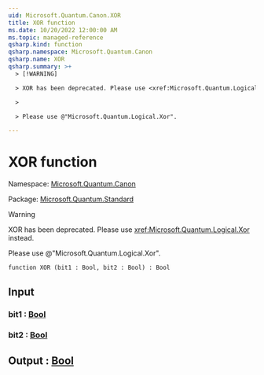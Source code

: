 ```yaml
---
uid: Microsoft.Quantum.Canon.XOR
title: XOR function
ms.date: 10/20/2022 12:00:00 AM
ms.topic: managed-reference
qsharp.kind: function
qsharp.namespace: Microsoft.Quantum.Canon
qsharp.name: XOR
qsharp.summary: >+
  > [!WARNING]

  > XOR has been deprecated. Please use <xref:Microsoft.Quantum.Logical.Xor> instead.

  >

  > Please use @"Microsoft.Quantum.Logical.Xor".

---
```


# XOR function

Namespace: [Microsoft.Quantum.Canon](xref:Microsoft.Quantum.Canon)

Package: [Microsoft.Quantum.Standard](https://nuget.org/packages/Microsoft.Quantum.Standard)


> [!WARNING]
> XOR has been deprecated. Please use <xref:Microsoft.Quantum.Logical.Xor> instead.
>
> Please use @"Microsoft.Quantum.Logical.Xor".



```qsharp
function XOR (bit1 : Bool, bit2 : Bool) : Bool
```


## Input

### bit1 : [Bool](xref:microsoft.quantum.qsharp.valueliterals#bool-literals)




### bit2 : [Bool](xref:microsoft.quantum.qsharp.valueliterals#bool-literals)





## Output : [Bool](xref:microsoft.quantum.qsharp.valueliterals#bool-literals)

